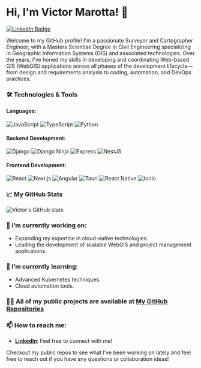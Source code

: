 # Hi, I'm Victor Marotta! 👋

[![LinkedIn Badge](https://img.shields.io/badge/-Victor_Marotta-0077B5?style=flat-square&logo=linkedin&logoColor=white&link=https://linkedin.com/in/victor-marotta-5055ab60)](https://linkedin.com/in/victor-marotta-5055ab60)

Welcome to my GitHub profile! I'm a passionate Surveyor and Cartographer Engineer, with a Masters Scientiae Degree in Civil Engineering specializing in Geographic Information Systems (GIS) and associated technologies. Over the years, I've honed my skills in developing and coordinating Web-based GIS (WebGIS) applications across all phases of the development lifecycle—from design and requirements analysis to coding, automation, and DevOps practices.

### 🛠️ Technologies & Tools

#### Languages:
![JavaScript](https://img.shields.io/badge/-JavaScript-F7DF1E?style=flat-square&logo=javascript&logoColor=black)
![TypeScript](https://img.shields.io/badge/-TypeScript-3178C6?style=flat-square&logo=typescript&logoColor=white)
![Python](https://img.shields.io/badge/-Python-3776AB?style=flat-square&logo=python&logoColor=white)

#### Backend Development:
![Django](https://img.shields.io/badge/-Django-092E20?style=flat-square&logo=django&logoColor=white)
![Django Ninja](https://img.shields.io/badge/-Django_Ninja-black?style=flat-square&logo=django&logoColor=white)
![Express](https://img.shields.io/badge/-Express-black?style=flat-square&logo=express&logoColor=white)
![NestJS](https://img.shields.io/badge/-NestJS-E0234E?style=flat-square&logo=nestjs&logoColor=white)

#### Frontend Development:
![React](https://img.shields.io/badge/-React-61DAFB?style=flat-square&logo=react&logoColor=black)
![Next.js](https://img.shields.io/badge/-Next.js-black?style=flat-square&logo=nextdotjs&logoColor=white)
![Angular](https://img.shields.io/badge/-Angular-DD0031?style=flat-square&logo=angular&logoColor=white)
![Tauri](https://img.shields.io/badge/-Tauri-ff6f00?style=flat-square&logo=tauri&logoColor=white)
![React Native](https://img.shields.io/badge/-React_Native-61DAFB?style=flat-square&logo=react&logoColor=black)
![Ionic](https://img.shields.io/badge/-Ionic-3880FF?style=flat-square&logo=ionic&logoColor=white)

### 📈 My GitHub Stats
![Victor's GitHub stats](https://github-readme-stats.vercel.app/api?username=paschendale&show_icons=true&theme=tokyonight)

### 🔭 I’m currently working on:
- Expanding my expertise in cloud-native technologies.
- Leading the development of scalable WebGIS and project management applications.

### 🌱 I’m currently learning:
- Advanced Kubernetes techniques.
- Cloud automation tools.

### 👨‍💻 All of my public projects are available at [My GitHub Repositories](https://github.com/paschendale?tab=repositories)

### 📫 How to reach me:
- **[LinkedIn](https://linkedin.com/in/victor-marotta-5055ab60)**: Feel free to connect with me!

Checkout my public repos to see what I've been working on lately and feel free to reach out if you have any questions or collaboration ideas!

